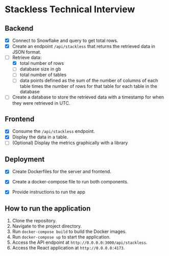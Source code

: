 # Stackless Technical Interview

## Backend

- [x] Connect to Snowflake and query to get total rows.
- [x] Create an endpoint `/api/stackless` that returns the retrieved data in JSON format.
- [ ] Retrieve data: 
  - [x] total number of rows
  - [ ] database size in gb
  - [ ] total number of tables
  - [ ] data points defined as the sum of the number of columns of each table times the number of rows for that table for each table in the database
- [ ] Create a database to store the retrieved data with a timestamp for when they were retrieved in UTC.

## Frontend

- [x] Consume the `/api/stackless` endpoint.
- [x] Display the data in a table.
- [ ] (Optional) Display the metrics graphically with a library

## Deployment

- [x] Create Dockerfiles for the server and frontend.
- [x] Create a docker-compose file to run both components.
- [x] Provide instructions to run the app


## How to run the application

1. Clone the repository.
2. Navigate to the project directory.
3. Run `docker-compose build` to build the Docker images.
4. Run `docker-compose up` to start the application.
5. Access the API endpoint at `http://0.0.0.0:3000/api/stackless`.
6. Access the React application at `http://0.0.0.0:4173`.

